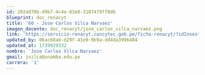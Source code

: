 ```yaml
---
id: 202dd70b-d9b7-4c4e-83e0-3107478ff8db
blueprint: doc_renacyt
title: '60 - Jose Carlos Vilca Narvaez'
imagen_docente: doc_renacyt/jose_carlos_vilca_narvaez.png
link: 'https://servicio-renacyt.concytec.gob.pe/ficha-renacyt/?idInvestigador=111761'
updated_by: 06ac68ab-d29f-41e9-9b9a-dd4da3996484
updated_at: 1739929332
nombre: 'Jose Carlos Vilca Narvaez'
gmail: jvilca@unamba.edu.pe
carrera: '1'
---
```

